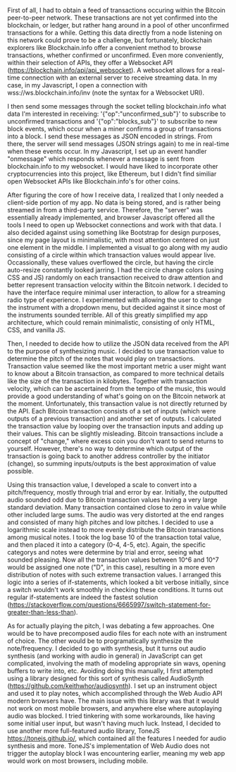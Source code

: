 First of all, I had to obtain a feed of transactions occuring within the Bitcoin peer-to-peer network. These transactions are not yet confirmed into the blockchain, or ledger, but rather hang around in a pool of other unconfirmed transactions for a while. Getting this data directly from a node listening on this network could prove to be a challenge, but fortunately, blockchain explorers like Blockchain.info offer a convenient method to browse transactions, whether confirmed or unconfirmed. Even more conveniently, within their selection of APIs, they offer a Websocket API (https://blockchain.info/api/api_websocket). A websocket allows for a real-time connection with an external server to receive streaming data. In my case, in my Javascript, I open a connection with wss://ws.blockchain.info/inv (note the syntax for a Websocket URI). 

I then send some messages through the socket telling blockchain.info what data I'm interested in receiving: '{"op":"unconfirmed_sub"}' to subscribe to unconfirmed transactions and '{"op":"blocks_sub"}' to subscribe to new block events, which occur when a miner confirms a group of transactions into a block. I send these messages as JSON encoded in strings. From there, the server will send messages (JSON strings again) to me in real-time when these events occur. In my Javascript, I set up an event handler "onmessage" which responds whenever a message is sent from blockchain.info to my websocket. I would have liked to incorporate other cryptocurrencies into this project, like Ethereum, but I didn't find similiar open Websocket APIs like Blockchain.info's for other coins.

After figuring the core of how I receive data, I realized that I only needed a client-side portion of my app. No data is being stored, and is rather being streamed in from a third-party service. Therefore, the "server" was essentially already implemented, and browser Javascript offered all the tools I need to open up Websocket connections and work with that data. I also decided against using something like Bootstrap for design purposes, since my page layout is minimalistic, with most attention centered on just one element in the middle. I implemented a visual to go along with my audio consisting of a circle within which transaction values would appear live. Occassionally, these values overflowed the circle, but having the circle auto-resize constantly looked jarring. I had the circle change colors (using CSS and JS) randomly on each transaction received to draw attention and better represent transaction velocity within the Bitcoin network. I decided to have the interface require minimal user interaction, to allow for a streaming radio type of experience. I experimented with allowing the user to change the instrument with a dropdown menu, but decided against it since most of the instruments sounded terrible. All of this greatly simplified my app architecture, which could remain minimalistic, consisting of only HTML, CSS, and vanilla JS.

Then, I needed to decide how to utilize the JSON data received from the API to the purpose of synthesizing music. I decided to use transaction value to determine the pitch of the notes that would play on transactions. Transaction value seemed like the most important metric a user might want to know about a Bitcoin transaction, as compared to more technical details like the size of the transaction in kilobytes. Together with transaction velocity, which can be ascertained from the tempo of the music, this would provide a good understanding of what's going on on the Bitcoin network at the moment. Unfortunately, this transaction value is not directly returned by the API. Each Bitcoin transaction consists of a set of inputs (which were outputs of a previous transaction) and another set of outputs. I calculated the transaction value by looping over the transaction inputs and adding up their values. This can be slightly misleading. Bitcoin transactions include a concept of "change," where excess coin you don't want to send returns to yourself. However, there's no way to determine which output of the transaction is going back to another address controller by the initiator (change), so summing inputs/outputs is the best approximation of value possible.

Using this transaction value, I developed a scale to convert into a pitch/frequency, mostly through trial and error by ear. Initially, the outputted audio sounded odd due to Bitcoin transaction values having a very large standard deviation. Many transaction contained close to zero in value while other included large sums. The audio was very distorted at the end ranges and consisted of many high pitches and low pitches. I decided to use a logarithmic scale instead to more evenly distribute the Bitcoin transactions among musical notes. I took the log base 10 of the transaction total value, and then placed it into a category (0-4, 4-5, etc). Again, the specific categorys and notes were determine by trial and error, seeing what sounded pleasing. Now all the transaction values between 10^6 and 10^7 would be assigned one note ("D", in this case), resulting in a more even distribution of notes with such extreme transaction values. I arranged this logic into a series of if-statements, which looked a bit verbose initially, since a switch wouldn't work smoothly in checking these conditions. It turns out regular if-statements are indeed the fastest solution (https://stackoverflow.com/questions/6665997/switch-statement-for-greater-than-less-than).

As for actually playing the pitch, I was debating a few approaches. One would be to have precomposed audio files for each note with an instrument of choice. The other would be to programatically synthesize the note/frequency. I decided to go with synthesis, but it turns out audio synthesis (and working with audio in general) in JavaScript can get complicated, involving the math of modeling appropriate sin wavs, opening buffers to write into, etc. Avoiding doing this manually, I first attempted using a library designed for this sort of synthesis called AudioSynth (https://github.com/keithwhor/audiosynth). I set up an instrument object and used it to play notes, which accomplished through the Web Audio API modern browsers have. The main issue with this library was that it would not work on most mobile browsers, and anywhere else where autoplaying audio was blocked. I tried tinkering with some workarounds, like having some initial user input, but wasn't having much luck. Instead, I decided to use another more full-featured audio library, ToneJS https://tonejs.github.io/, which contained all the features I needed for audio synthesis and more. ToneJS's implementation of Web Audio does not trigger the autoplay block I was encountering earlier, meaning my web app would work on most browsers, including mobile.


